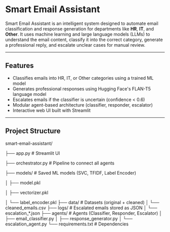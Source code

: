 # Smart Email Assistant

Smart Email Assistant is an intelligent system designed to automate email classification and response generation for departments like **HR**, **IT**, and **Other**. It uses machine learning and large language models (LLMs) to understand the email content, classify it into the correct category, generate a professional reply, and escalate unclear cases for manual review.

---

## Features

-  Classifies emails into HR, IT, or Other categories using a trained ML model
-  Generates professional responses using Hugging Face's FLAN-T5 language model
-  Escalates emails if the classifier is uncertain (confidence < 0.6)
-  Modular agent-based architecture (classifier, responder, escalator)
-  Interactive web UI built with Streamlit

---

##  Project Structure

smart-email-assistant/

├── app.py # Streamlit UI

├── orchestrator.py # Pipeline to connect all agents

├── models/ # Saved ML models (SVC, TFIDF, Label Encoder)

│ ├── model.pkl

│ ├── vectorizer.pkl

│ └── label_encoder.pkl
├── data/ # Datasets (original + cleaned)
│ └── cleaned_emails.csv
├── logs/ # Escalated emails stored as JSON
│ └── escalation_*.json
├── agents/ # Agents (Classifier, Responder, Escalator)
│ ├── email_classifier.py
│ ├── response_generator.py
│ └── escalation_agent.py
└── requirements.txt # Dependencies

